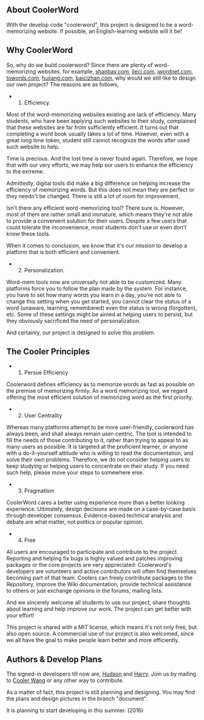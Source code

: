 ## About CoolerWord
With the develop code "coolerword", this project is designed to be a word-memorizing website. If possible, an English-learning website will it be!

## Why CoolerWord
So, why do we build coolerword? Since there are plenty of word-memorizing websites, for example,  [shanbay.com](http://www.shanbay.com/ "扇贝网"), [ileci.com](http://www.ileci.com/ "乐词"), [iwordnet.com](http://www.iwordnet.com/ "知米背单词"), [towords.com](http://www.towords.com/ "拓词"), [hujiang.com](http://cichang.hujiang.com/ "沪江英语开心词场"), [baicizhan.com](http://www.baicizhan.com/ "百词斩"), why would we still like to design our own project?
The reasons are as follows,

+ 1. Efficiency. 

Most of the word-memorizing websites existing are lack of efficiency. Many students, who have been applying such websites to their study, complained that these websites are far from sufficiently efficient. It turns out that completing a word book usually takes a lot of time. However, even with a great long time token, student still cannot recognize the words after used such website to help. 

Time is precious. And the lost time is never found again. Therefore, we hope that with our very efforts, we may help our users to enhance the efficiency to the extreme.

Admittedly, digital tools did make a big difference on helping increase the efficiency of memorizing words. But this does not mean they are perfect or they needn't be changed. There is still a lot of room for improvement.

Isn't there any efficient word-memorizing tool? There sure is. However, most of them are rather small and immature, which means they're not able to provide a convenient solution for their users. Despite a few users that could tolerate the inconvenience, most students don't use or even don't know these tools.

When it comes to conclusion, we know that it's our mission to develop a platform that is both efficient and convenient.

+ 2. Personalization.

Word-mem tools now are universally not able to be customized. Many platforms force you to follow the plan made by the system. For instance, you have to set how many words you learn in a day, you're not able to change this setting when you get started, you cannot clear the status of a word (unaware, learning, remembered) even the status is wrong (forgotten), etc. Some of these settings might be aimed at helping users to persist, but they obviously sacrificed the need of personalization.

And certainly, our project is designed to solve this problem.

## The Cooler Principles

+ 1. Persue Efficiency

Coolerword defines efficiency as to memorize words as fast as possible on the premise of memorizing firmly. As a word memorizing tool, we regard offering the most efficient solution of memorizing word as the first priority.

+ 2. User Centrality

Whereas many platforms attempt to be more user-friendly, coolerword has always been, and shall always remain user-centric. The tool is intended to fill the needs of those contributing to it, rather than trying to appeal to as many users as possible. It is targeted at the proficient learner, or anyone with a do-it-yourself attitude who is willing to read the documentation, and solve their own problems. Therefore, we do not consider helping users to keep studying or helping users to concentrate on their study. If you need such help, please move your steps to somewhere else.

+ 3. Pragmatism

CoolerWord cares a better using experience more than a better looking experience. Ultimately, design decisions are made on a case-by-case basis through developer consensus. Evidence-based technical analysis and debate are what matter, not politics or popular opinion.

+ 4. Free

All users are encouraged to participate and contribute to the project. Reporting and helping fix bugs is highly valued and patches improving packages or the core projects are very appreciated: Coolerword's developers are volunteers and active contributors will often find themselves becoming part of that team. Coolers can freely contribute packages to the Repository, improve the Wiki documentation, provide technical assistance to others or just exchange opinions in the forums, mailing lists.

And we sincerely welcome all students to use our project, share thoughts about learning and help improve our work. The project can get better with your effort!

This project is shared with a MIT license, which means it's not only free, but also open source. A commercial use of our project is also welcomed, since we all have the goal to make people learn better and more efficiently.

## Authors & Develop Plans

The signed-in developers till now are, [Hudson](https://github.com/hudson6666/) and [Harry](https://github.com/zhouziqunzzq/). Join us by mailing to [Cooler Wang](mailto:wangkule@cool2645.com) or any other way to contribute.

As a matter of fact, this project is still planning and designing. You may find the plans and design pictures in the branch "document".

It is planning to start developing in this summer. (2016)
